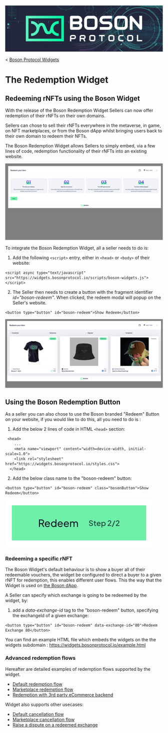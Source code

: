 [![banner](./assets/banner.png)](https://bosonprotocol.io)

< [Boson Protocol Widgets](../README.md)

# The Redemption Widget 

## Redeeming rNFTs using the Boson Widget

With the release of the Boson Redemption Widget Sellers can now offer redemption of their rNFTs on their own domains.

Sellers can chose to sell their rNFTs everywhere in the metaverse, in game, on NFT marketplaces, or from the Boson dApp whilst bringing users back to their own domain to redeem their NFTs. 

The Boson Redemption Widget allows Sellers to simply embed, via a few lines of code, redemption functionality of their rNFTs into an existing website. 

![Redemption Widget steps](./assets/redemption-widget/redemption_widget_1.png)


To integrate the Boson Redemption Widget, all a seller needs to do is:

 1. Add the following `<script>` entry, either in `<head>` or `<body>` of their website:
```
<script async type="text/javascript" src="https://widgets.bosonprotocol.io/scripts/boson-widgets.js"></script>
```

 2. The Seller then needs to create a button with the fragment identifier *id="boson-redeem"*. When clicked, the redeem modal will popup on the Seller's website.
``` 
<button type="button" id="boson-redeem">Show Redeem</button>
```

![Redemption Widget Items View](./assets/redemption-widget/redemption_widget_2.png)

## Using the Boson Redemption Button

As a seller you can also chose to use the Boson branded "Redeem" Button on your website, if you would like to do this, all you need to do is : 

 1. Add the below 2 lines of code in HTML `<head>` section:
```
 <head>
    ...
    <meta name="viewport" content="width=device-width, initial-scale=1.0">
    <link rel="stylesheet" href="https://widgets.bosonprotocol.io/styles.css">
  </head>
```

2. Add the below class name to the "boson-redeem" button:
```
<button type="button" id="boson-redeem" class="bosonButton">Show Redeem</button>
```

![Boson Redeem Button](./assets/redemption-widget/redeem.png)



### Redeeming a specific rNFT

The Boson Widget's default behaviour is to show a buyer all of their redeemable vouchers, the widget be configured to direct a buyer to a given rNFT for redemption, this enables different user flows. This the way that the Widget is used on [the Boson dApp](https://bosonapp.io/). 

A Seller can specify which exchange is going to be redeemed by the widget, by:

 1. add a *data-exchange-id* tag to the "boson-redeem" button, specifying the exchangeId of a given exchange:
```
<button type="button" id="boson-redeem" data-exchange-id="80">Redeem Exchange 80</button>
```

You can find an example HTML file which embeds the widgets on the the widgets subdomain : https://widgets.bosonprotocol.io/example.html

### Advanced redemption flows

Hereafter are detailed examples of redemption flows supported by the widget.

- [Default redemption flow](./redemption-widget/default-redemption-flow.md)
- [Marketplace redemption flow](./redemption-widget/marketplace-redemption-flow.md)
- [Redemption with 3rd party eCommerce backend](./redemption-widget/backend-redemption-flow.md)

Widget also supports other usecases:
- [Default cancellation flow](./redemption-widget/default-cancellation-flow.md)
- [Marketplace cancellation flow](./redemption-widget/marketplace-cancellation-flow.md)
- [Raise a dispute on a redeemed exchange](./redemption-widget/raise-dispute-flow.md)
